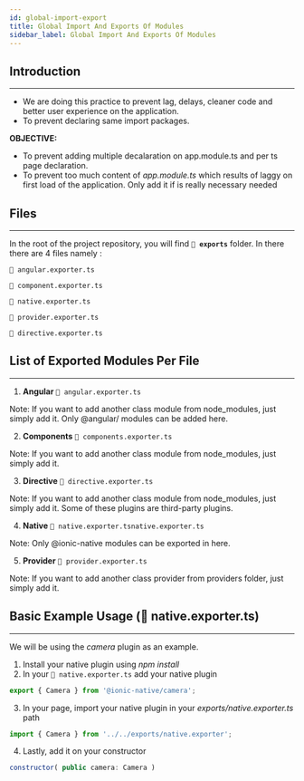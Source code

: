 ```yaml
---
id: global-import-export
title: Global Import And Exports Of Modules
sidebar_label: Global Import And Exports Of Modules
---
```


## Introduction
---
- We are doing this practice to prevent lag, delays, cleaner code and better user experience on the application.
- To prevent declaring same import packages.

**OBJECTIVE:** 

- To prevent adding multiple decalaration on app.module.ts and per ts page declaration. 
- To prevent too much content of *app.module.ts* which results of laggy on first load of the application. Only add it if is really necessary needed

## Files
---
In the root of the project repository, you will find **`📁 exports`** folder. In there there are 4 files namely :

`📄 angular.exporter.ts`

`📄 component.exporter.ts`

`📄 native.exporter.ts`

`📄 provider.exporter.ts`

`📄 directive.exporter.ts`

## List of Exported Modules Per File
---
1. **Angular** `📄 angular.exporter.ts`

Note: If you want to add another class module from node_modules, just simply add it. Only @angular/ modules can be added here.

2. **Components** `📄 components.exporter.ts`

Note: If you want to add another class module from node_modules, just simply add it.

3. **Directive** `📄 directive.exporter.ts`

Note: If you want to add another class module from node_modules, just simply add it. Some of these plugins are third-party plugins.

4. **Native** `📄 native.exporter.tsnative.exporter.ts`

Note: Only @ionic-native modules can be exported in here.

5. **Provider** `📄 provider.exporter.ts`

Note: If you want to add another class provider from providers folder, just simply add it.

## Basic Example Usage (📄 native.exporter.ts)
---
We will be using the *camera* plugin as an example.

1. Install your native plugin using *npm install*
2. In your `📄 native.exporter.ts` add your native plugin

```js
export { Camera } from '@ionic-native/camera';
```

3. In your page, import your native plugin in your *exports/native.exporter.ts* path
```js
import { Camera } from '../../exports/native.exporter';
```

4. Lastly, add it on your constructor
```js
constructor( public camera: Camera ) 
```